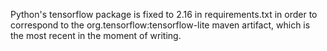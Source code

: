 Python's tensorflow package is fixed to 2.16 in requirements.txt in order to correspond to the 
org.tensorflow:tensorflow-lite maven artifact, which is the most recent in the moment
of writing.